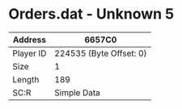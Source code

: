 #  Orders.dat - Unknown 5
Address   | 6657C0
----------|-------------
Player ID | 224535 (Byte Offset: 0)
Size 	  | 1
Length 	  | 189
SC:R      | Simple Data


